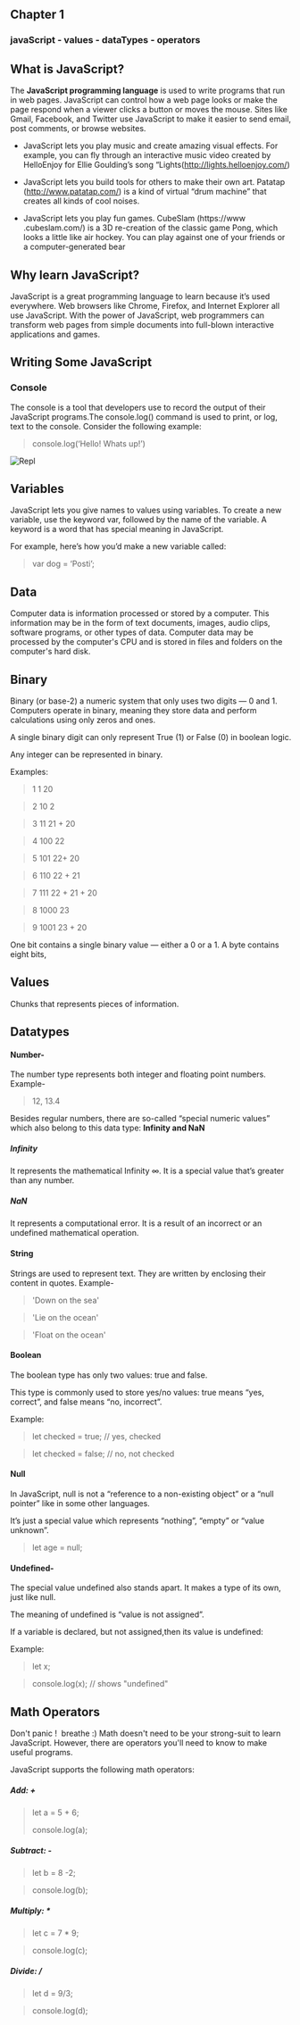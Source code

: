 ## Chapter 1
### javaScript - values - dataTypes - operators

## What is JavaScript?

The **JavaScript programming language** is used to write programs that run in web pages. JavaScript can control how a web page looks or make the page respond when a viewer clicks a button or moves the mouse. Sites like Gmail, Facebook, and Twitter use JavaScript to make it easier to send email, post comments, or browse websites. 

* JavaScript lets you play music and create amazing visual effects. For example, you can fly through an interactive music video created by HelloEnjoy for Ellie Goulding’s song “Lights(http://lights.helloenjoy.com/)
  
* JavaScript lets you build tools for others to make their own art. Patatap (http://www.patatap.com/) is a kind of virtual “drum machine” that creates all kinds of cool noises.


* JavaScript lets you play fun games. CubeSlam (https://www .cubeslam.com/) is a 3D re-creation of the classic game Pong, which looks a little like air hockey. You can play against one of your friends or a computer-generated bear 

	

## Why learn JavaScript?
JavaScript is a great programming language to learn because it’s used everywhere. Web browsers like Chrome, Firefox, and Internet Explorer all use JavaScript. With the power of JavaScript, web programmers can transform web pages from simple documents into full-blown interactive applications and games.

## Writing Some JavaScript
### Console
The console is a tool that developers use to record the output of their JavaScript programs.The console.log() command is used to print, or log, text to the console. Consider the following example:
>console.log(‘Hello! Whats up!’)

![Repl](./images/console.png)

## Variables
 JavaScript lets you give names to values using variables. To create a new variable, use the keyword var, followed by the name of the variable. A keyword is a word that has special meaning in JavaScript. 

 For example, here’s how you’d make a new variable called:

>var dog = ‘Posti’;

## Data 
Computer data is information processed or stored by a computer. This information may be in the form of text documents, images, audio clips, software programs, or other types of data. Computer data may be processed by the computer's CPU and is stored in files and folders on the computer's hard disk.

## Binary 
Binary (or base-2) a numeric system that only uses two digits — 0 and 1. Computers operate in binary, meaning they store data and perform calculations using only zeros and ones.

A single binary digit can only represent True (1) or False (0) in boolean logic.

Any integer can be represented in binary.

Examples:

>1 	1	20

>2	10	2

>3	11	21 + 20

>4	100	22

>5	101	22+ 20

>6	110	22 + 21

>7	111	22 + 21 + 20

>8	1000	23

>9	1001	23 + 20

One bit contains a single binary value — either a 0 or a 1. A byte contains eight bits, 

## Values 

Chunks that represents pieces of information.
  
## Datatypes 
#### Number- 
The number type represents both integer and floating point numbers.
Example- 
> 12, 13.4
> 
Besides regular numbers, there are so-called “special numeric values” which also belong to this data type:  **Infinity and NaN**
##### Infinity
It represents the mathematical Infinity ∞. It is a special value that’s greater than any number.
##### NaN 
It represents a computational error. It is a result of an incorrect or an undefined mathematical operation.

#### String 
Strings are used to represent text. They are written by enclosing their content in quotes.
Example- 
>'Down on the sea'

>'Lie on the ocean'

>'Float on the ocean'
   
#### Boolean
The boolean type has only two values: true and false.

This type is commonly used to store yes/no values: true means “yes, correct”, and false means “no, incorrect”.

Example:
>let checked = true; // yes, checked

>let checked = false; // no, not checked
     
#### Null

In JavaScript, null is not a “reference to a non-existing object” or a “null pointer” like in some other languages.

It’s just a special value which represents “nothing”, “empty” or “value unknown”.

>let age = null;
   
#### Undefined- 
     
The special value undefined also stands apart. It makes a type of its own, just like null.

The meaning of undefined is “value is not assigned”.

If a variable is declared, but not assigned,then its value is undefined:
     
Example:
>let x;

>console.log(x); // shows "undefined"
     
## Math Operators
Don't panic !  breathe :) Math doesn't need to be your strong-suit to learn JavaScript. However, there are operators you'll need to know to make useful programs.

JavaScript supports the following math operators:

##### Add: +

> let a = 5 + 6;
> 
> console.log(a);
> 
##### Subtract: - 

> let b = 8 -2;

> console.log(b);
> 
##### Multiply: * 

> let c = 7 * 9;

> console.log(c);
> 
##### Divide: /

> let d = 9/3;

> console.log(d);
    
    
